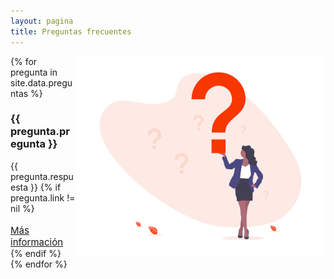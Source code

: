 ```yaml
---
layout: pagina
title: Preguntas frecuentes
---
```


<section id="preguntas">
    <div class="row">
        <div class="col-lg-12">
            <img src="assets/img/preguntas.png" width="400" alt="" align="right" class="img-fluid" />
                {% for pregunta in site.data.preguntas %}
                    <div class="panel panel-default {% if forloop.last == false %} mb-3 {% endif %}">
                        <div class="panel-heading" role="tab" id="pregunta-{{ pregunta.identificador }}">
                            <h3 data-toggle="collapse" href="" data-target="#respuesta-{{ pregunta.identificador }}" aria-expanded="true" aria-controls="{{ pregunta.identificador }}">
                                {{ pregunta.pregunta }}
                            </h3>
                        </div>
                        <div id="respuesta-{{ pregunta.identificador }}" class="{% if forloop.last == false %} mb-3 {% endif %}" role="tabpanel" aria-labelledby="pregunta-{{ pregunta-identificador }}">
                            {{ pregunta.respuesta }}
                            {% if pregunta.link != nil %}
                            <br/><br/>
                            <a href="{{ pregunta.link }}" style="font-size: 15px;" class="btn">Más información</a>
                            {% endif %}
                        </div>
                    </div>
                {% endfor %}
        </div>
    </div>
</section>
